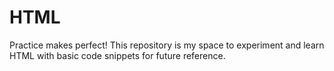 # HTML
Practice makes perfect! This repository is my space to experiment and learn HTML with basic code snippets for future reference.
